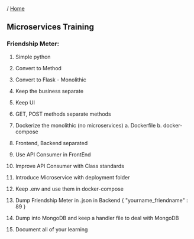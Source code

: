 / [Home](index.md)

## Microservices Training


### Friendship Meter:

1. Simple python

2. Convert to Method

3. Convert to Flask - Monolithic

4. Keep the business separate

5. Keep UI

6. GET, POST methods separate methods

7. Dockerize the monolithic (no microservices)
    a. Dockerfile
    b. docker-compose

8. Frontend, Backend separated

9. Use API Consumer in FrontEnd

10. Improve API Consumer with Class standards

11. Introduce Microservice with deployment folder

12. Keep .env and use them in docker-compose

13. Dump Friendship Meter in .json in Backend
      {
        "yourname_friendname" : 89
      }

14. Dump into MongoDB and keep a handler file to deal with MongoDB

15. Document all of your learning